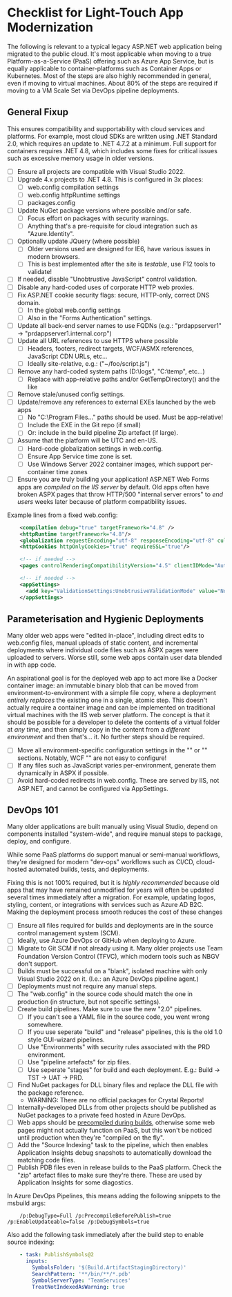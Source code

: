 # Checklist for Light-Touch App Modernization

The following is relevant to a typical legacy ASP.NET web application being 
migrated to the public cloud. It's most applicable when moving to a true 
Platform-as-a-Service (PaaS) offering such as Azure App Service, but is equally
applicable to container-platforms such as Container Apps or Kubernetes. Most of
the steps are also highly recommended in general, even if moving to virtual machines.
About 80% of the steps are required if moving to a VM Scale Set via DevOps pipeline
deployments.

## General Fixup
This ensures compatibility and supportability with cloud services and platforms. For example,
most cloud SDKs are written using .NET Standard 2.0, which requires an update to .NET 4.7.2 at
a minimum. Full support for containers requires .NET 4.8, which includes some fixes for critical
issues such as excessive memory usage in older versions.

- [ ] Ensure all projects are compatible with Visual Studio 2022.
- [ ] Upgrade 4.x projects to .NET 4.8. This is configured in 3x places:
  - [ ] web.config compilation settings
  - [ ] web.config httpRuntime settings
  - [ ] packages.config
- [ ] Update NuGet package versions where possible and/or safe.
  - [ ] Focus effort on packages with security warnings.
  - [ ] Anything that's a pre-requisite for cloud integration such as "Azure.Identity".
- [ ] Optionally update JQuery (where possible)
  - [ ] Older versions used are designed for IE6, have various issues in modern browsers.
  - [ ] This is best implemented after the site is *testable*, use F12 tools to validate!
- [ ] If needed, disable "Unobtrustive JavaScript" control validation.
- [ ] Disable any hard-coded uses of corporate HTTP web proxies.
- [ ] Fix ASP.NET cookie security flags: secure, HTTP-only, correct DNS domain.
  - [ ] In the global web.config settings
  - [ ] Also in the "Forms Authentication" settings.
- [ ] Update all back-end server names to use FQDNs (e.g.: "prdappserver1" -> "prdappserver1.internal.corp")
- [ ] Update all URL references to use HTTPS where possible
  - [ ] Headers, footers, redirect targets, WCF/ASMX references, JavaScript CDN URLs, etc...
  - [ ] Ideally site-relative, e.g.: ("~/foo/script.js")
- [ ] Remove any hard-coded system paths (D:\logs", "C:\temp", etc...)
  - [ ] Replace with app-relative paths and/or GetTempDirectory() and the like         
- [ ] Remove stale/unused config settings.
- [ ] Update/remove any references to external EXEs launched by the web apps  
  - [ ] No "C:\Program Files..." paths should be used. Must be app-relative!
  - [ ] Include the EXE in the Git repo (if small)
  - [ ] Or: include in the build pipeline Zip artefact (if large).
- [ ] Assume that the platform will be UTC and en-US.
  - [ ] Hard-code globalization settings in web.config.
  - [ ] Ensure App Service time zone is set.
  - [ ] Use Windows Server 2022 container images, which support per-container time zones
- [ ] Ensure you are truly building your application! ASP.NET Web Forms apps are *compiled on the IIS server* by default. Old apps often have broken ASPX pages that throw HTTP/500 "internal server errors" to *end users* weeks later because of platform compatibility issues.

Example lines from a fixed web.config:

```xml
    <compilation debug="true" targetFramework="4.8" />
    <httpRuntime targetFramework="4.8"/>    
    <globalization requestEncoding="utf-8" responseEncoding="utf-8" culture="en-AU" uiCulture="en-AU"/>
    <httpCookies httpOnlyCookies="true" requireSSL="true"/>

    <!-- if needed -->
    <pages controlRenderingCompatibilityVersion="4.5" clientIDMode="AutoID"/>  

    <!-- if needed -->
    <appSettings>  
      <add key="ValidationSettings:UnobtrusiveValidationMode" value="None"></add>  
    </appSettings>  
```

## Parameterisation and Hygienic Deployments
Many older web apps were "edited in-place", including direct edits to web.config files, manual
uploads of static content, and incremental deployments where individual code files such as ASPX
pages were uploaded to servers. Worse still, some web apps contain user data blended in with app
code.

An aspirational goal is for the deployed web app to act more like a Docker container image: an immutable
binary blob that can be moved from environment-to-environment with a simple file copy, where a deployment
*entirely replaces* the existing one in a single, atomic step. This doesn't actually require a container
image and can be implemented on traditional virtual machines with the IIS web server platform. The concept
is that it should be possible for a developer to delete the contents of a virtual folder at *any time*, and
then simply copy in the content from a *different environment* and then that's... it. No further steps
should be required. 

- [ ] Move all environment-specific configuration settings in the "<AppSettings>" or "<ConnectionStrings>" sections. Notably, WCF "<ApplicationSettings>" are not easy to configure!
- [ ] If any files such as JavaScript varies per-environment, generate them dynamically in ASPX if possible.
- [ ] Avoid hard-coded redirects in web.config. These are served by IIS, not ASP.NET, and cannot be configured via AppSettings.

## DevOps 101
Many older applications are built manually using Visual Studio, depend on components
installed "system-wide", and require manual steps to package, deploy, and configure.

While some PaaS platforms do support manual or semi-manual workflows, they're designed
for modern "dev-ops" workflows such as CI/CD, cloud-hosted automated builds, tests, and
deployments. 

Fixing this is not 100% required, but it is *highly recommended* because old apps
that may have remained unmodified for years will often be updated several times
immediately after a migration. For example, updating logos, styling, content, or 
integrations with services such as Azure AD B2C. Making the deployment process smooth
reduces the cost of these changes

- [ ] Ensure all files required for builds and deployments are in the source control management system (SCM).
- [ ] Ideally, use Azure DevOps or GitHub when deploying to Azure.
- [ ] Migrate to Git SCM if not already using it. Many older projects use Team Foundation Version Control (TFVC), which modern tools such as NBGV don't support.
- [ ] Builds must be successful on a "blank", isolated machine with only Visual Studio 2022 on it. (I.e.: an Azure DevOps pipeline agent.)
- [ ] Deployments must not require any manual steps.
- [ ] The "web.config" in the source code should match the one in production (in structure, but not specific settings).
- [ ] Create build pipelines. Make sure to use the new "2.0" pipelines.
  - [ ] If you can't see a YAML file in the source code, you went wrong somewhere.
  - [ ] If you use seperate "build" and "release" pipelines, this is the old 1.0 style GUI-wizard pipelines.
  - [ ] Use "Environments" with security rules associated with the PRD environment.
  - [ ] Use "pipeline artefacts" for zip files.
  - [ ] Use seperate "stages" for build and each deployment. E.g.: Build -> TST -> UAT -> PRD.
- [ ] Find NuGet packages for DLL binary files and replace the DLL file with the package reference.
  - WARNING: There are no official packages for Crystal Reports!
- [ ] Internally-developed DLLs from other projects should be published as NuGet packages to a private feed hosted in Azure DevOps.
- [ ] Web apps should be [precompiled during builds](https://learn.microsoft.com/en-us/aspnet/web-forms/overview/older-versions-getting-started/deploying-web-site-projects/precompiling-your-website-cs), otherwise some web pages might not actually function on PaaS, but this won't be noticed until production when they're "compiled on the fly".
- [ ] Add the "Source Indexing" task to the pipeline, which then enables Application Insights debug snapshots to automatically download the matching code files.
- [ ] Publish PDB files even in release builds to the PaaS platform. Check the "zip" artefact files to make sure they're there. These are used by Application Insights for some diagostics.

In Azure DevOps Pipelines, this means adding the following snippets to the msbuild args:

```batch
    /p:DebugType=Full /p:PrecompileBeforePublish=true /p:EnableUpdateable=false /p:DebugSymbols=true
```

Also add the following task immediately after the build step to enable source indexing:

```YAML
    - task: PublishSymbols@2
      inputs:
        SymbolsFolder: '$(Build.ArtifactStagingDirectory)'
        SearchPattern: '**/bin/**/*.pdb'
        SymbolServerType: 'TeamServices'
        TreatNotIndexedAsWarning: true
```
